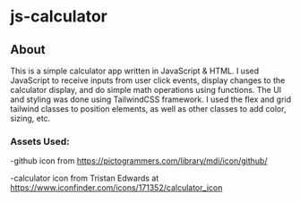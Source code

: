 # js-calculator

## About

This is a simple calculator app written in JavaScript & HTML.
I used JavaScript to receive inputs from user click events, display changes to the calculator display, and do simple math operations using functions.
The UI and styling was done using TailwindCSS framework. I used the flex and grid tailwind classes to position elements, as well as other classes to add color, sizing, etc.

### Assets Used:

-github icon from https://pictogrammers.com/library/mdi/icon/github/

-calculator icon from Tristan Edwards at https://www.iconfinder.com/icons/171352/calculator_icon
